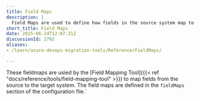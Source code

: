 ```yaml
---
title: Field Maps
description: |
  Field Maps are used to define how fields in the source system map to fields in the target system during migration. This section provides an overview of the field maps used in the Azure DevOps Migration Tools, including their configuration and usage. See [Field Mapping Tool]({{< ref "docs/reference/tools/field-mapping-tool" >}}) for more information.
short_title: Field Maps
date: 2025-06-24T12:07:31Z
discussionId: 2792
aliases:
- /learn/azure-devops-migration-tools/Reference/FieldMaps/

---
```

These fieldmaps are usied by the [Field Mapping Tool]({{< ref "docs/reference/tools/field-mapping-tool" >}}) to map fields from the source to the target system. The field maps are defined in the `fieldMaps` section of the configuration file.`
